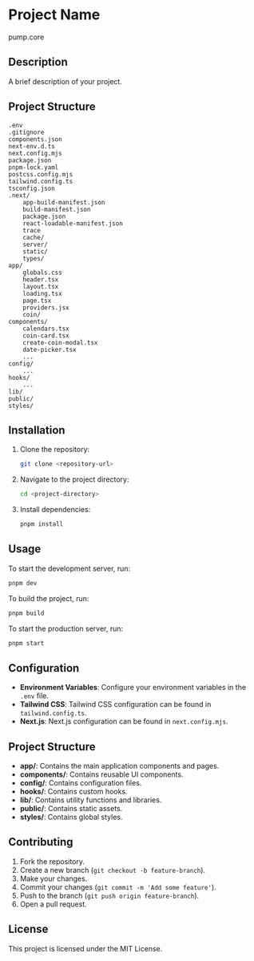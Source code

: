 # Project Name
pump.core

## Description

A brief description of your project.

## Project Structure

```
.env
.gitignore
components.json
next-env.d.ts
next.config.mjs
package.json
pnpm-lock.yaml
postcss.config.mjs
tailwind.config.ts
tsconfig.json
.next/
    app-build-manifest.json
    build-manifest.json
    package.json
    react-loadable-manifest.json
    trace
    cache/
    server/
    static/
    types/
app/
    globals.css
    header.tsx
    layout.tsx
    loading.tsx
    page.tsx
    providers.jsx
    coin/
components/
    calendars.tsx
    coin-card.tsx
    create-coin-modal.tsx
    date-picker.tsx
    ...
config/
    ...
hooks/
    ...
lib/
public/
styles/
```

## Installation

1. Clone the repository:
    ```sh
    git clone <repository-url>
    ```
2. Navigate to the project directory:
    ```sh
    cd <project-directory>
    ```
3. Install dependencies:
    ```sh
    pnpm install
    ```

## Usage

To start the development server, run:
```sh
pnpm dev
```

To build the project, run:
```sh
pnpm build
```

To start the production server, run:
```sh
pnpm start
```

## Configuration

- **Environment Variables**: Configure your environment variables in the `.env` file.
- **Tailwind CSS**: Tailwind CSS configuration can be found in `tailwind.config.ts`.
- **Next.js**: Next.js configuration can be found in `next.config.mjs`.

## Project Structure

- **app/**: Contains the main application components and pages.
- **components/**: Contains reusable UI components.
- **config/**: Contains configuration files.
- **hooks/**: Contains custom hooks.
- **lib/**: Contains utility functions and libraries.
- **public/**: Contains static assets.
- **styles/**: Contains global styles.

## Contributing

1. Fork the repository.
2. Create a new branch (`git checkout -b feature-branch`).
3. Make your changes.
4. Commit your changes (`git commit -m 'Add some feature'`).
5. Push to the branch (`git push origin feature-branch`).
6. Open a pull request.

## License

This project is licensed under the MIT License.

